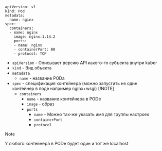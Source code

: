 ```
apiVersion: v1
kind: Pod
metadata:
  name: nginx
spec:
  containers:
  - name: nginx
    image: nginx:1.14.2
    ports:
    - name: nginx
    - containerPort: 80
    - protocol: TCP
```
* `apiVersion` - Описывает версию API какого-то субъекта внутри kuber
* `kind` - Вид объекта
* `metadata`
  - `name` - название PODа
* `spec` - спецификация контейнера (можно запустить не один контейнер в поде например nginx+wsgi) [!NOTE]
  - `containers`
    - `name` - название контейнера в PODе
    - `image` - образ
    - `ports`
      - `name` - Можно так-же указать имя для группы настроек
      - `containerPort`
      - `protocol`
> [!NOTE]
> У любого контейнера в PODе будет один и тот же localhost
